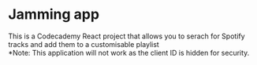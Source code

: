 # Jamming app  
This is a Codecademy React project that allows you to serach for Spotify tracks and add them to a customisable playlist  
*Note: This application will not work as the client ID is hidden for security.

